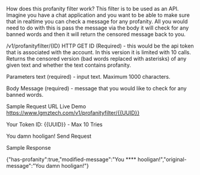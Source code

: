 How does this profanity filter work?
This filter is to be used as an API. Imagine you have a chat application and you want to be able to make sure that in realtime you can check a message for any profanity. All you would need to do with this is pass the message via the body it will check for any banned words and then it will return the censored message back to you.


/v1/profanityfilter/{ID}
HTTP GET
ID (Required) - this would be the api token that is associated with the account. In this version it is limited with 10 calls. Returns the censored version (bad words replaced with asterisks) of any given text and whether the text contains profanity.

Parameters
text (required) - input text. Maximum 1000 characters.

Body
Message (required) - message that you would like to check for any banned words.

Sample Request URL Live Demo
https://www.lgmztech.com/v1/profanityfilter/{{UUID}}

Your Token ID: {{UUID}} - Max 10 Tries

You damn hooligan!
 Send Request

Sample Response
                
{"has-profanity":true,"modified-message":"You **** hooligan!","original-message":"You damn hooligan!"}
